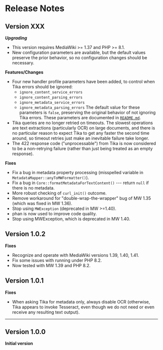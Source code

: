 # Release Notes

## Version XXX
***Upgrading***
   - This version requires MediaWiki >= 1.37 and PHP >= 8.1.
   - New configuration parameters are available, but the default values
     preserve the prior behavior, so no configuration changes should
     be necessary.

**Features/Changes**
   - Four new handler profile parameters have been added, to control when
     Tika errors should be ignored:
     - `ignore_content_service_errors`
     - `ignore_content_parsing_errors`
     - `ignore_metadata_service_errors`
     - `ignore_metadata_parsing_errors`
     The default value for these parameters is `false`, preserving the
     original behavior of not ignoring Tika errors.  These parameters are
     documented in [`README.md`](README.md).
   - Tika queries are no longer retried on timeouts.  The slowest operations
     are text extractions (particularly OCR) on large documents, and there is
     no particular reason to expect Tika to get any faster the second time
     around, so timeout retries just make an inevitable failure take longer.
   - The 422 response code ("unprocessable") from Tika is now considered to
     be a non-retrying failure (rather than just being treated as an empty
     response).

**Fixes**
   - Fix a bug in metadata property processing (misspelled variable
     in `MetadataMapper::anyToMWFormatter()`).
   - Fix a bug in `Core::formatMetadataForTextContent()` --- return `null`
     if there is no metadata.
   - More robust checking of `curl_init()` outcome.
   - Remove workaround for "double-wrap-the-wrapper" bug of MW 1.35 (which
     was fixed in MW 1.36).
   - Stop using `MWException` (deprecated in MW >=1.40).
   - phan is now used to improve code quality.
   - Stop using MWException, which is deprecated in MW 1.40.

## Version 1.0.2
**Fixes**
   - Recognize and operate with MediaWiki versions 1.39, 1.40, 1.41.
   - Fix some issues with running under PHP 8.2.
   - Now tested with MW 1.39 and PHP 8.2.

## Version 1.0.1
**Fixes**
   - When asking Tika for metadata only, always disable OCR (otherwise,
     Tika appears to invoke Tesseract, even though we do not need or even
     receive any resulting text output).
---

## Version 1.0.0
**Initial version**
